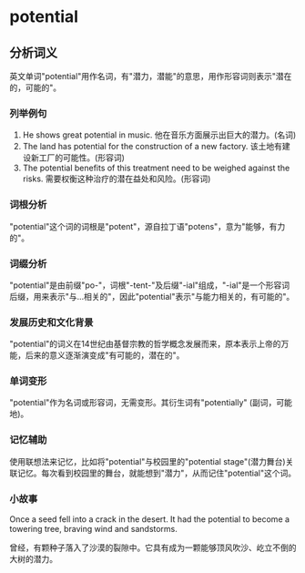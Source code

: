 # potential

## 分析词义

  

英文单词"potential"用作名词，有"潜力，潜能"的意思，用作形容词则表示"潜在的，可能的"。

  

### 列举例句

  

1.  He shows great potential in music. 他在音乐方面展示出巨大的潜力。(名词)
2.  The land has potential for the construction of a new factory. 该土地有建设新工厂的可能性。(形容词)
3.  The potential benefits of this treatment need to be weighed against the risks. 需要权衡这种治疗的潜在益处和风险。(形容词)

  

### 词根分析

  

"potential"这个词的词根是"potent"，源自拉丁语"potens"，意为"能够，有力的"。

  

### 词缀分析

  

"potential"是由前缀"po-"，词根"-tent-"及后缀"-ial"组成，"-ial"是一个形容词后缀，用来表示"与...相关的"，因此"potential"表示"与能力相关的，有可能的"。

  

### 发展历史和文化背景

  

"potential"的词义在14世纪由基督宗教的哲学概念发展而来，原本表示上帝的万能，后来的意义逐渐演变成"有可能的，潜在的"。

  

### 单词变形

  

"potential"作为名词或形容词，无需变形。其衍生词有"potentially" (副词，可能地)。

  

### 记忆辅助

  

使用联想法来记忆，比如将"potential"与校园里的"potential stage"(潜力舞台)关联记忆。每次看到校园里的舞台，就能想到"潜力"，从而记住"potential"这个词。

  

### 小故事

  

Once a seed fell into a crack in the desert. It had the potential to become a towering tree, braving wind and sandstorms.

  

曾经，有颗种子落入了沙漠的裂隙中。它具有成为一颗能够顶风吹沙、屹立不倒的大树的潜力。
